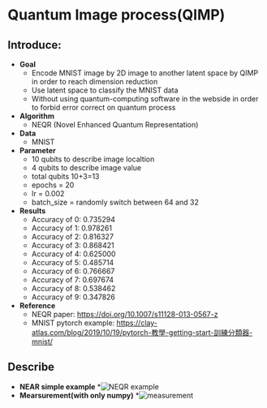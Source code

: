 # **Quantum Image process(QIMP)**
 ## Introduce:  
*  **Goal**
   * Encode MNIST image by 2D image to another latent space by QIMP in order to reach dimension reduction   
   * Use latent space to classify the MNIST data
   * Without using quantum-computing software in the webside in order to forbid error correct on quantum process
*  **Algorithm**
   * NEQR (Novel Enhanced Quantum Representation)
*  **Data**  
   * MNIST
*  **Parameter**
   * 10 qubits to describe image localtion
   * 4  qubits to describe image value
   * total qubits 10+3=13
   * epochs = 20
   * lr     = 0.002
   * batch_size = randomly switch between 64 and 32  
*  **Results**
   * Accuracy of 0: 0.735294
   * Accuracy of 1: 0.978261
   * Accuracy of 2: 0.816327
   * Accuracy of 3: 0.868421
   * Accuracy of 4: 0.625000
   * Accuracy of 5: 0.485714
   * Accuracy of 6: 0.766667
   * Accuracy of 7: 0.697674
   * Accuracy of 8: 0.538462
   * Accuracy of 9: 0.347826 
*  **Reference**
   - NEQR paper: https://doi.org/10.1007/s11128-013-0567-z
   - MNIST pytorch example: https://clay-atlas.com/blog/2019/10/19/pytorch-教學-getting-start-訓練分類器-mnist/
## Describe
*  **NEAR simple example**
   *![NEQR example]() 
*  **Mearsurement(with only numpy)**
   *![measurement]()  
  

